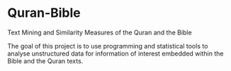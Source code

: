 # Quran-Bible
Text Mining and Similarity Measures of the Quran and the Bible

The goal of this project is to use programming and statistical tools to analyse unstructured data for information of interest embedded within the Bible and the Quran texts. 
